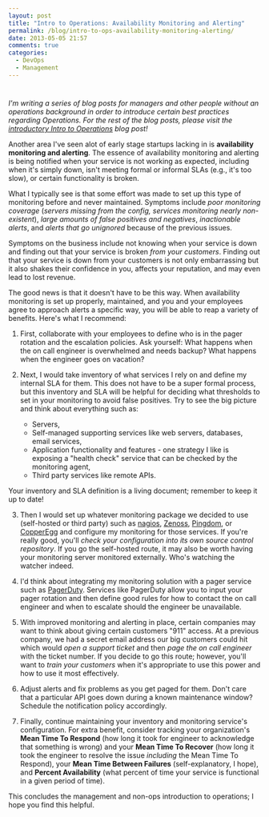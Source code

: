 ```yaml
---
layout: post
title: "Intro to Operations: Availability Monitoring and Alerting"
permalink: /blog/intro-to-ops-availability-monitoring-alerting/
date: 2013-05-05 21:57
comments: true
categories: 
  - DevOps
  - Management
---
```

# 

*I'm writing a series of blog posts for managers and other people
without an operations background in order to introduce certain best
practices regarding Operations. For the rest of the blog posts, please
visit the [introductory Intro to Operations][1] blog post!*

  [1]: /blog/intro-to-ops-for-startups/

Another area I've seen alot of early stage startups lacking in is
**availability monitoring and alerting**. The essence of availability
monitoring and alerting is being notified when your service is not
working as expected, including when it's simply down, isn't meeting
formal or informal SLAs (e.g., it's too slow), or certain functionality
is broken.

What I typically see is that some effort was made to set up this type of
monitoring before and never maintained. Symptoms include *poor
monitoring coverage* (*servers missing from the config, services
monitoring nearly non-existent*), *large amounts of false positives and
negatives*, *inactionable alerts*, and *alerts that go unignored*
because of the previous issues.

Symptoms on the business include not knowing when your service is down
and finding out that your service is broken *from your customers*.
Finding out that your service is down from your customers is not only
embarrassing but it also shakes their confidence in you, affects your
reputation, and may even lead to lost revenue.

The good news is that it doesn't have to be this way. When availability
monitoring is set up properly, maintained, and you and your employees
agree to approach alerts a specific way, you will be able to reap a
variety of benefits. Here's what I recommend:

1. First, collaborate with your employees to define who is
  in the pager rotation and the escalation policies. Ask yourself: What
  happens when the on call engineer is overwhelmed and needs backup? What
  happens when the engineer goes on vacation?

2. Next, I would take inventory of what services I rely on and define my
  internal SLA for them. This does not have to be a super formal process,
  but this inventory and SLA will be helpful for deciding what thresholds
  to set in your monitoring to avoid false positives. Try to see the big
  picture and think about everything such as:

    * Servers,
    * Self-managed supporting services like web servers, databases, email services,
    * Application functionality and features - one strategy I like is exposing a "health check" service that can be checked by the monitoring agent,
    * Third party services like remote APIs.

  Your inventory and SLA definition is a living document; remember to
  keep it up to date!

3. Then I would set up whatever monitoring package we decided to use
  (self-hosted or third party) such as [nagios][2], [Zenoss][3],
  [Pingdom][4], or [CopperEgg][5] and configure my monitoring for those
  services. If you're really good, you'll *check your configuration into
  its own source control repository*. If you go the self-hosted
  route, it may also be worth having your monitoring server monitored
  externally. Who's watching the watcher indeed. 

  [2]: http://www.nagios.org/
  [3]: http://www.zenoss.com/
  [4]: http://www.pingdom.com/
  [5]: http://www.copperegg.com/

4. I'd think about integrating my monitoring solution with a pager
  service such as [PagerDuty][6]. Services like PagerDuty allow you to
  input your pager rotation and then define good rules for how to contact
  the on call engineer and when to escalate should the engineer be
  unavailable.

  [6]: http://www.pagerduty.com/

5. With improved monitoring and alerting in place, certain companies may
  want to think about giving certain customers "911" access. At a previous
  company, we had a secret email address our big customers could hit which
  would *open a support ticket* and then *page the on call engineer* with
  the ticket number. If you decide to go this route; however, you'll want
  to *train your customers* when it's appropriate to use this power and how
  to use it most effectively.

6. Adjust alerts and fix problems as you get paged for them. Don't care
  that a particular API goes down during a known maintenance window?
  Schedule the notification policy accordingly.

7. Finally, continue maintaining your inventory and monitoring
  service's configuration. For extra benefit, consider tracking your
  organization's **Mean Time To Respond** (how long it took for engineer to
  acknowledge that something is wrong) and your **Mean Time To Recover**
  (how long it took the engineer to resolve the issue *including* the Mean
  Time To Respond), your **Mean Time Between Failures** (self-explanatory,
  I hope), and **Percent Availability** (what percent of time your service
  is functional in a given period of time). 

This concludes the management and non-ops introduction to operations; I
hope you find this helpful.


